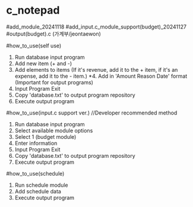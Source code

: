# c_notepad

#add_module_20241118
#add_input.c_module_support(budget)_20241127
#output(budget).c  (가계부/jeontaewon)

#how_to_use(self use)
  1. Run database input program
  2. Add new item (+ and -)
  3. Add elements to items (If it's revenue, add it to the + item, if it's an expense, add it to the - item.)
 *4. Add in 'Amount Reason Date' format (Important for output programs)
  5. Input Program Exit
  6. Copy 'database.txt' to output program repository
  7. Execute output program

#how_to_use(input.c support ver.)  //Developer recommended method
  1. Run database input program
  2. Select available module options
  3. Select 1 (budget module)
  4. Enter information
  5. Input Program Exit
  6. Copy 'database.txt' to output program repository
  7. Execute output program

#how_to_use(schedule) 
  1. Run schedule module
  2. Add schedule data
  3. Execute output program

